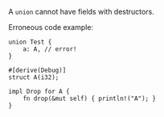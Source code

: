 A `union` cannot have fields with destructors.

Erroneous code example:

```compile_fail,E0740
union Test {
    a: A, // error!
}

#[derive(Debug)]
struct A(i32);

impl Drop for A {
    fn drop(&mut self) { println!("A"); }
}
```

